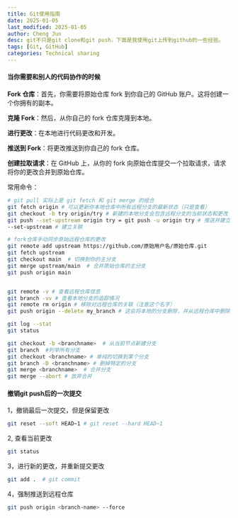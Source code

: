 ```yaml
---
title: Git使用指南
date: 2025-01-05
last_modified: 2025-01-05
author: Cheng Jun
desc: git不只是git clone和git push，下面是我使用git上传到github的一些经验。
tags: [Git, GitHub]
categories: Technical sharing
---
```


#### 当你需要和别人的代码协作的时候

**Fork 仓库**：首先，你需要将原始仓库 fork 到你自己的 GitHub 账户。这将创建一个你拥有的副本。

**克隆 Fork**：然后，从你自己的 fork 仓库克隆到本地。

**进行更改**：在本地进行代码更改和开发。

**推送到 Fork**：将更改推送到你自己的 fork 仓库。

**创建拉取请求**：在 GitHub 上，从你的 fork 向原始仓库提交一个拉取请求，请求将你的更改合并到原始仓库。

常用命令：

```bash
# git pull 实际上是 git fetch 和 git merge 的组合
git fetch origin # 可以更新你本地仓库中所有远程分支的最新状态（只是查看）
git checkout -b try origin/try # 新建的本地分支会包含远程分支的当前状态和更改
git push --set-upstream origin try = git push -u origin try # 推送并建立跟踪关系
--set-upstream # 建立关联

# fork仓库手动同步原始远程仓库的更改
git remote add upstream https://github.com/原始用户名/原始仓库.git
git fetch upstream
git checkout main  # 切换到你的主分支
git merge upstream/main  # 合并原始仓库的主分支
git push origin main


git remote -v # 查看远程仓库信息
git branch -vv # 查看本地分支的追踪情况
git remote rm origin # 移除对远程仓库的关联（注意这个名字）
git push origin --delete my_branch # 这会将本地的分支删除，并从远程仓库中删除同名的分支。

git log --stat
git status

git checkout -b <branchname>  # 从当前节点新建分支
git branch	#列举所有分支
git checkout <branchname> # 单纯的切换到某个分支
git branch -D <branchname> # 删掉特定的分支
git merge <branchname>	# 合并分支
git merge --abort # 放弃合并
```



#### 撤销git push后的一次提交

1，撤销最后一次提交，但是保留更改

```bash
git reset --soft HEAD~1 # git reset --hard HEAD~1
```

2, 查看当前更改

```bash
git status
```

3，进行新的更改，并重新提交更改

```bash
git add .  # git commit
```

4，强制推送到远程仓库

```bash
git push origin <branch-name> --force
```


